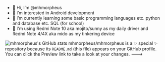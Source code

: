 - 👋 Hi, I’m @mhmorpheus
- 👀 I’m interested in Android development
- 🌱 I’m currently learning some basic programming languages etc. python and database etc. SQL (for school)
- 📱 I'm using Redmi Note 10 aka mojito/sunny as my daily driver and Redmi Note 4/4X aka mido as my tinkering device

![mhmorpheus's GitHub stats](https://github-readme-stats.vercel.app/api?username=mhmorpheus&show_icons=true&theme=radical)
mhmorpheus/mhmorpheus is a ✨ special ✨ repository because its `README.md` (this file) appears on your GitHub profile.
You can click the Preview link to take a look at your changes.
--->

